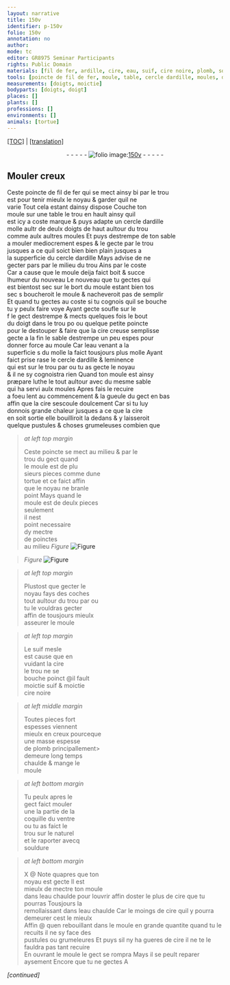 ```yaml
---
layout: narrative
title: 150v
identifier: p-150v
folio: 150v
annotation: no
author:
mode: tc
editor: GR8975 Seminar Participants
rights: Public Domain
materials: [fil de fer, ardille, cire, eau, suif, cire noire, plomb, souldure, eau chaulde]
tools: [poincte de fil de fer, moule, table, cercle dardille, moules, doigt, poincte, molle, luthe, poinctes]
measurements: [doigts, moictie]
bodyparts: [doigts, doigt]
places: []
plants: []
professions: []
environments: []
animals: [tortue]
---
```


 <p><a href="{{ site.baseurl }}/diplomatic/">[TOC]</a> | <a href="{{ site.baseurl }}/texts/p-150v_tl/" target="_blank">[translation]</a></p><div class="folio" align="center">- - - - - <a href="http://gallica.bnf.fr/ark:/12148/btv1b10500001g/f306.image" target="_blank"><img src="https://cu-mkp.github.io/2017-workshop-edition/assets/photo-icon.png" alt="folio image: " style="display:inline-block; margin-bottom:-3px;"/>150v</a> - - - - - </div>  
  

## Mouler creux

 
Ceste <span class="tl">poincte de <span class="m">fil de fer</span></span> qui se mect ainsy <span class="del">bi</span> par le trou<br/> est pour tenir mieulx le noyau & garder quil ne<br/> varie Tout cela estant <span class="del">d</span>ainsy dispose Couche ton<br/> <span class="tl">moule</span> sur une <span class="tl">table</span> le trou en hault ainsy quil<br/> est icy a coste marque & puys adapte un <span class="tl">cercle d<span class="m">ardille</span></span><br/> molle <span class="del">aultr</span> de deulx <span class="ms"><span class="bp">doigts</span></span> de haut aultour du trou<br/> co<span class="exp">mm</span>e aulx aultres <span class="tl">moules</span> Et puys destrempe de ton sable<br/> a mouler mediocrem<span class="exp">ent</span> espes & le gecte par le trou<br/> jusques a ce quil soict bien bien plain jusques a<br/> la supperficie du <span class="tl">cercle d<span class="m">ardille</span></span> Mays advise de ne<br/> gecter pa<span class="del">r</span>s par le milieu du trou Ains par le coste<br/> Car a cause que le <span class="tl">moule</span> deija faict boit & succe<br/> lhumeur <span class="del">du nouveau</span> Le nouveau que tu gectes <span class="del">qui</span><br/> <span class="del">est bientost sec</span> sur le bort du <span class="tl">moule</span> estant bien tos<br/> sec <span class="del">s</span> boucheroit le <span class="tl">moule</span> & nacheveroit pas de semplir<br/> Et quand tu gectes au coste si tu cognois quil se bouche<br/> tu y peulx faire voye Ayant gecte soufle sur le<br/> <span class="del">f</span> <span class="del">le</span> gect destrempe & mects quelques fois le bout<br/> du <span class="tl"><span class="bp">doigt</span></span> dans le trou <span class="del">po</span> ou quelque petite <span class="tl">poincte</span><br/> pour le destouper & faire que la <span class="m">cire</span> creuse semplisse<br/> gecte a la fin le sable destrempe un peu espes pour<br/> donner force au <span class="tl">moule</span> Car l<span class="m">eau</span> venant a la<br/> superficie <span class="del">s</span> <span class="add">du <span class="tl">molle</span></span> la faict tousjours plus molle Ayant<br/> faict prise rase le <span class="tl">cercle d<span class="m">ardille</span></span> & leminence<br/> qui est sur le trou par ou tu as gecte le noyau<br/> & il ne sy cognoistra rien Quand ton <span class="tl">moule</span> est ainsy<br/> præpare <span class="tl">luthe</span> le tout aultour avec du mesme sable<br/> qui ha servi aulx <span class="tl">moules</span> Apres fais le recuire<br/> a foeu lent au commencem<span class="exp">ent</span> & la gueule du gect en bas<br/> affin que la <span class="m">cire</span> sescoule doulcem<span class="exp">ent</span> Car si tu luy<br/> donnois grande chaleur jusques a ce que la <span class="m">cire</span><br/> en soit sortie elle bouilliroit la dedans & y laisseroit<br/> quelque pustules & choses grumeleuses combien que
 
> *at left top margin*
> 
> 
>   Ceste <span class="tl">poincte</span> se mect au milieu & par le<br/> trou du gect quand<br/> le <span class="tl">moule</span> est de plu<br/> sieurs pieces co<span class="exp">mm</span>e dune<br/> <span class="al">tortue</span> et ce faict affin<br/> que le noyau ne branle<br/> point Mays quand le<br/> <span class="tl">moule</span> est de deulx pieces<br/> seulem<span class="exp">ent</span><br/> il nest<br/> point necessaire<br/> dy mectre<br/> de <span class="tl">poinctes</span><br/> au milieu 
> *Figure*
> <a href="https://drive.google.com/open?id=0B9-oNrvWdlO5eVVJSjUwSFhpUzg" target="_blank"><img src="https://cu-mkp.github.io/GR8975-edition/assets/photo-icon.png" alt="Figure" style="display:inline-block; margin-bottom:-3px;"/></a>
 
> *Figure*
> <a href="https://drive.google.com/open?id=0B9-oNrvWdlO5SUk5cUNtNnpqbXc" target="_blank"><img src="https://cu-mkp.github.io/GR8975-edition/assets/photo-icon.png" alt="Figure" style="display:inline-block; margin-bottom:-3px;"/></a>
 
 
> *at left top margin*
> 
> 
>   Plustost que gecter le<br/> noyau fays des coches<br/> tout aultour du trou par ou<br/> tu le vouldras gecter<br/> affin de tousjours mieulx<br/> asseurer le <span class="tl">moule</span>
 
> *at left top margin*
> 
> 
>   Le <span class="m">suif</span> mesle<br/> est cause que en<br/> vuidant la <span class="m">cire</span><br/> le trou ne se<br/> bouche poinct @il fault<br/> <span class="ms">moictie</span> <span class="m">suif</span> & <span class="ms">moictie</span><br/> <span class="m">cire noire</span>
 
> *at left middle margin*
> 
> 
>   Toutes pieces fort<br/> espesses viennent<br/> mieulx en creux pourceq<span class="exp">ue</span><br/> une masse espesse<br/> de <span class="m">plomb</span> principallem<span class="exp">ent</span>><br/> demeure long temps<br/> chaulde & mange le<br/> <span class="tl">moule</span>
 
> *at left bottom margin*
> 
> 
>  Tu peulx apres le<br/> gect faict mouler<br/> <span class="del">une</span> la partie de la<br/> coquille du ventre<br/> ou tu as faict le<br/> trou sur le naturel<br/> et le raporter avecq<br/> <span class="m">souldure</span>
 
> *at left bottom margin*
> 
> 
>   X @ Note quapres que ton<br/> noyau est gecte Il est<br/> mieulx de mectre ton <span class="tl">moule</span><br/> dans l<span class="m">eau chaulde</span> pour louvrir affin doster le plus de <span class="m">cire</span> que tu pourras Tousjours la<br/> remoll<span class="del">a</span>issant dans l<span class="m">eau chaulde</span> Car le moings de <span class="m">cire</span> quil y pourra demeurer cest le mieulx <br/> Affin @ quen rebouillant dans le <span class="tl">moule</span> en grande qua<span class="exp">n</span>tite quand tu le recuits il ne sy face des <br/> pustules ou grumeleures Et puys sil ny ha gueres de <span class="m">cire</span> il ne te le fauldra pas tant recuire <br/> En ouvrant le <span class="tl">moule</span> le gect se rompra Mays il se peult reparer aysement Encore que tu ne gectes A 
 
*[continued]*
 
 